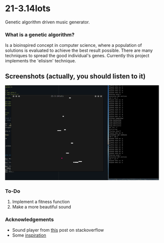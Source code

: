 # 21-3.14lots
Genetic algorithm driven music generator.

### What is a genetic algorithm?

Is a bioinspired concept in computer science, where a population of solutions is
evaluated to achieve the best result possible. There are many techniques to
spread the good individual's genes. Currently this project implements the
'elisism' technique.

## Screenshots (actually, you should listen to it)

![](assets/2021-07-23_07-32.png)

### To-Do

1. Implement a fitness function
2. Make a more beautiful sound

### Acknowledgements

- Sound player from [this](https://stackoverflow.com/questions/10110905/simple-sound-wave-generator-with-sdl-in-c#10111570) post on stackoverflow 
- Some [inspiration](http://www.sfu.ca/~eigenfel/arne/works/Entries/2012/4/1_Music_by_Genetic_Algorithm.html)
